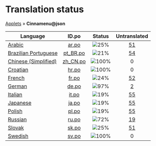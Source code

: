 # Translation status
[Applets](../../README.md) &#187; **Cinnamenu@json**

Language | ID.po | Status | Untranslated
---------|:--:|:------:|:-----------:
[Arabic](../../language-status/ar.md) | [ar.po](po/ar.po) | ![25%](http://progressed.io/bar/25) | [51](untranslated-po/ar.md)
[Brazilian Portuguese](../../language-status/pt_BR.md) | [pt_BR.po](po/pt_BR.po) | ![21%](http://progressed.io/bar/21) | [54](untranslated-po/pt_BR.md)
[Chinese (Simplified)](../../language-status/zh_CN.md) | [zh_CN.po](po/zh_CN.po) | ![100%](http://progressed.io/bar/100) | 0
[Croatian](../../language-status/hr.md) | [hr.po](po/hr.po) | ![100%](http://progressed.io/bar/100) | 0
[French](../../language-status/fr.md) | [fr.po](po/fr.po) | ![24%](http://progressed.io/bar/24) | [52](untranslated-po/fr.md)
[German](../../language-status/de.md) | [de.po](po/de.po) | ![97%](http://progressed.io/bar/97) | [2](untranslated-po/de.md)
[Italian](../../language-status/it.md) | [it.po](po/it.po) | ![19%](http://progressed.io/bar/19) | [55](untranslated-po/it.md)
[Japanese](../../language-status/ja.md) | [ja.po](po/ja.po) | ![19%](http://progressed.io/bar/19) | [55](untranslated-po/ja.md)
[Polish](../../language-status/pl.md) | [pl.po](po/pl.po) | ![19%](http://progressed.io/bar/19) | [55](untranslated-po/pl.md)
[Russian](../../language-status/ru.md) | [ru.po](po/ru.po) | ![72%](http://progressed.io/bar/72) | [19](untranslated-po/ru.md)
[Slovak](../../language-status/sk.md) | [sk.po](po/sk.po) | ![25%](http://progressed.io/bar/25) | [51](untranslated-po/sk.md)
[Swedish](../../language-status/sv.md) | [sv.po](po/sv.po) | ![100%](http://progressed.io/bar/100) | 0
